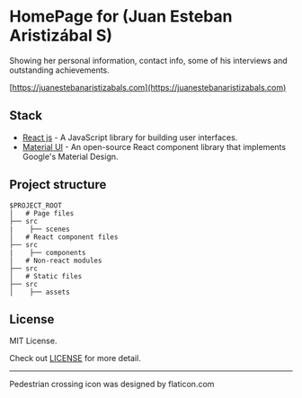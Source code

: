 # HomePage for (Juan Esteban Aristizábal S)
Showing her personal information, contact info, some of his interviews and outstanding achievements.


[https://juanestebanaristizabals.com](https://juanestebanaristizabals.com)


## Stack

- [React js](https://es.reactjs.org) - A JavaScript library for building user interfaces.
- [Material UI](https://mui.com) - An open-source React component library that implements Google's Material Design.

## Project structure

```
$PROJECT_ROOT
│   # Page files
├── src
|    ├── scenes
│   # React component files
├── src
|    ├── components
│   # Non-react modules
├── src
│   # Static files
├── src
│    ├── assets
```

## License

MIT License.

Check out [LICENSE](./LICENSE) for more detail.

---

Pedestrian crossing icon was designed by flaticon.com